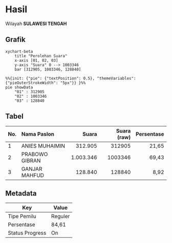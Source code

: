 # Hasil

Wilayah **SULAWESI TENGAH**

## Grafik

```mermaid
xychart-beta
    title "Perolehan Suara"
    x-axis [01, 02, 03]
    y-axis "Suara" 0 --> 1003346
    bar [312905, 1003346, 128840]
```

```mermaid
%%{init: {"pie": {"textPosition": 0.5}, "themeVariables": {"pieOuterStrokeWidth": "5px"}} }%%
pie showData
    "01" : 312905
    "02" : 1003346
    "03" : 128840
```

## Tabel

| No. | Nama Paslon    | Suara     | Suara (raw) | Persentase |
|:--- |:-------------- | ---------:| -----------:| ----------:|
| 1   | ANIES MUHAIMIN | 312.905   | 312905      | 21,65      |
| 2   | PRABOWO GIBRAN | 1.003.346 | 1003346     | 69,43      |
| 3   | GANJAR MAHFUD  | 128.840   | 128840      | 8,92       |


## Metadata

| Key             | Value   |
| --------------- | ------- |
| Tipe Pemilu     | Reguler |
| Persentase      | 84,61   |
| Status Progress | On      |



